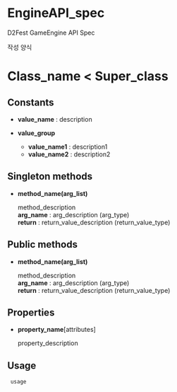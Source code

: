 EngineAPI_spec
==============

D2Fest GameEngine API Spec



작성 양식

Class_name  <  Super_class
====

Constants
----
* __value_name__ : description

* __value_group__
  * __value_name1__ : description1
  * __value_name2__ : description2
  
Singleton methods
----
* __method_name(arg_list)__

  method_description<br>
  __arg_name__ : arg_description (arg_type)<br>
  __return__ : return_value_description (return_value_type)

Public methods
----
* __method_name(arg_list)__

  method_description<br>
  __arg_name__ : arg_description (arg_type)<br>
  __return__ : return_value_description (return_value_type)


Properties
----
* __property_name__[attributes]
  
  property_description


Usage
----
```Ruby
 usage
```
